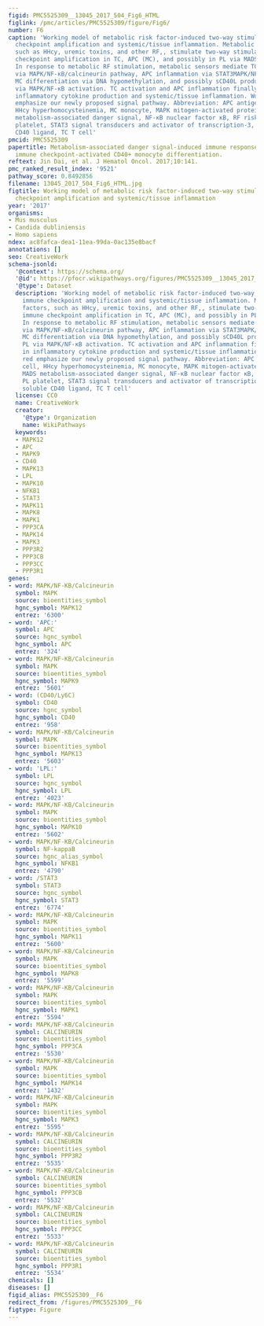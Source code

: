 ```yaml
---
figid: PMC5525309__13045_2017_504_Fig6_HTML
figlink: /pmc/articles/PMC5525309/figure/Fig6/
number: F6
caption: 'Working model of metabolic risk factor-induced two-way stimulatory immune
  checkpoint amplification and systemic/tissue inflammation. Metabolic risk factors,
  such as HHcy, uremic toxins, and other RF,, stimulate two-way stimulatory immune
  checkpoint amplification in TC, APC (MC), and possibly in PL via MADS recognition.
  In response to metabolic RF stimulation, metabolic sensors mediate TC activation
  via MAPK/NF-κB/calcineurin pathway, APC inflammation via STAT3MAPK/NF-κB pathway,
  MC differentiation via DNA hypomethylation, and possibly sCD40L production in PL
  via MAPK/NF-κB activation. TC activation and APC inflammation finally result in
  inflammatory cytokine production and systemic/tissue inflammation. Words in red
  emphasize our newly proposed signal pathway. Abbreviation: APC antigen present cell,
  HHcy hyperhomocysteinemia, MC monocyte, MAPK mitogen-activated protein kinase, MADS
  metabolism-associated danger signal, NF-κB nuclear factor κB, RF risk factor, PL
  platelet, STAT3 signal transducers and activator of transcription-3, sCD40L soluble
  CD40 ligand, TC T cell'
pmcid: PMC5525309
papertitle: Metabolism-associated danger signal-induced immune response and reverse
  immune checkpoint-activated CD40+ monocyte differentiation.
reftext: Jin Dai, et al. J Hematol Oncol. 2017;10:141.
pmc_ranked_result_index: '9521'
pathway_score: 0.8492856
filename: 13045_2017_504_Fig6_HTML.jpg
figtitle: Working model of metabolic risk factor-induced two-way stimulatory immune
  checkpoint amplification and systemic/tissue inflammation
year: '2017'
organisms:
- Mus musculus
- Candida dubliniensis
- Homo sapiens
ndex: ac8fafca-dea1-11ea-99da-0ac135e8bacf
annotations: []
seo: CreativeWork
schema-jsonld:
  '@context': https://schema.org/
  '@id': https://pfocr.wikipathways.org/figures/PMC5525309__13045_2017_504_Fig6_HTML.html
  '@type': Dataset
  description: 'Working model of metabolic risk factor-induced two-way stimulatory
    immune checkpoint amplification and systemic/tissue inflammation. Metabolic risk
    factors, such as HHcy, uremic toxins, and other RF,, stimulate two-way stimulatory
    immune checkpoint amplification in TC, APC (MC), and possibly in PL via MADS recognition.
    In response to metabolic RF stimulation, metabolic sensors mediate TC activation
    via MAPK/NF-κB/calcineurin pathway, APC inflammation via STAT3MAPK/NF-κB pathway,
    MC differentiation via DNA hypomethylation, and possibly sCD40L production in
    PL via MAPK/NF-κB activation. TC activation and APC inflammation finally result
    in inflammatory cytokine production and systemic/tissue inflammation. Words in
    red emphasize our newly proposed signal pathway. Abbreviation: APC antigen present
    cell, HHcy hyperhomocysteinemia, MC monocyte, MAPK mitogen-activated protein kinase,
    MADS metabolism-associated danger signal, NF-κB nuclear factor κB, RF risk factor,
    PL platelet, STAT3 signal transducers and activator of transcription-3, sCD40L
    soluble CD40 ligand, TC T cell'
  license: CC0
  name: CreativeWork
  creator:
    '@type': Organization
    name: WikiPathways
  keywords:
  - MAPK12
  - APC
  - MAPK9
  - CD40
  - MAPK13
  - LPL
  - MAPK10
  - NFKB1
  - STAT3
  - MAPK11
  - MAPK8
  - MAPK1
  - PPP3CA
  - MAPK14
  - MAPK3
  - PPP3R2
  - PPP3CB
  - PPP3CC
  - PPP3R1
genes:
- word: MAPK/NF-KB/Calcineurin
  symbol: MAPK
  source: bioentities_symbol
  hgnc_symbol: MAPK12
  entrez: '6300'
- word: 'APC:'
  symbol: APC
  source: hgnc_symbol
  hgnc_symbol: APC
  entrez: '324'
- word: MAPK/NF-KB/Calcineurin
  symbol: MAPK
  source: bioentities_symbol
  hgnc_symbol: MAPK9
  entrez: '5601'
- word: (CD40/Ly6C)
  symbol: CD40
  source: hgnc_symbol
  hgnc_symbol: CD40
  entrez: '958'
- word: MAPK/NF-KB/Calcineurin
  symbol: MAPK
  source: bioentities_symbol
  hgnc_symbol: MAPK13
  entrez: '5603'
- word: 'LPL:'
  symbol: LPL
  source: hgnc_symbol
  hgnc_symbol: LPL
  entrez: '4023'
- word: MAPK/NF-KB/Calcineurin
  symbol: MAPK
  source: bioentities_symbol
  hgnc_symbol: MAPK10
  entrez: '5602'
- word: MAPK/NF-KB/Calcineurin
  symbol: NF-kappaB
  source: hgnc_alias_symbol
  hgnc_symbol: NFKB1
  entrez: '4790'
- word: /STÁT3
  symbol: STAT3
  source: hgnc_symbol
  hgnc_symbol: STAT3
  entrez: '6774'
- word: MAPK/NF-KB/Calcineurin
  symbol: MAPK
  source: bioentities_symbol
  hgnc_symbol: MAPK11
  entrez: '5600'
- word: MAPK/NF-KB/Calcineurin
  symbol: MAPK
  source: bioentities_symbol
  hgnc_symbol: MAPK8
  entrez: '5599'
- word: MAPK/NF-KB/Calcineurin
  symbol: MAPK
  source: bioentities_symbol
  hgnc_symbol: MAPK1
  entrez: '5594'
- word: MAPK/NF-KB/Calcineurin
  symbol: CALCINEURIN
  source: bioentities_symbol
  hgnc_symbol: PPP3CA
  entrez: '5530'
- word: MAPK/NF-KB/Calcineurin
  symbol: MAPK
  source: bioentities_symbol
  hgnc_symbol: MAPK14
  entrez: '1432'
- word: MAPK/NF-KB/Calcineurin
  symbol: MAPK
  source: bioentities_symbol
  hgnc_symbol: MAPK3
  entrez: '5595'
- word: MAPK/NF-KB/Calcineurin
  symbol: CALCINEURIN
  source: bioentities_symbol
  hgnc_symbol: PPP3R2
  entrez: '5535'
- word: MAPK/NF-KB/Calcineurin
  symbol: CALCINEURIN
  source: bioentities_symbol
  hgnc_symbol: PPP3CB
  entrez: '5532'
- word: MAPK/NF-KB/Calcineurin
  symbol: CALCINEURIN
  source: bioentities_symbol
  hgnc_symbol: PPP3CC
  entrez: '5533'
- word: MAPK/NF-KB/Calcineurin
  symbol: CALCINEURIN
  source: bioentities_symbol
  hgnc_symbol: PPP3R1
  entrez: '5534'
chemicals: []
diseases: []
figid_alias: PMC5525309__F6
redirect_from: /figures/PMC5525309__F6
figtype: Figure
---
```

